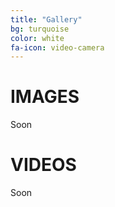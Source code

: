 ```yaml
---
title: "Gallery"
bg: turquoise
color: white
fa-icon: video-camera
---
```



# IMAGES

Soon

# VIDEOS

Soon
